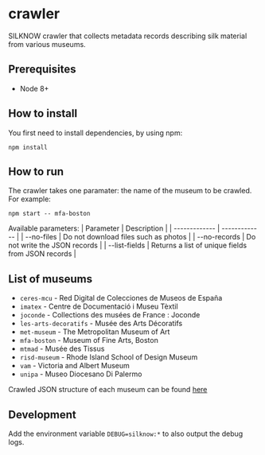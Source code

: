 # crawler
SILKNOW crawler that collects metadata records describing silk material from various museums.

## Prerequisites
- Node 8+

## How to install
You first need to install dependencies, by using npm:
```
npm install
```

## How to run
The crawler takes one paramater: the name of the museum to be crawled. For example:
```
npm start -- mfa-boston
```
Available parameters:
| Parameter     | Description |
| ------------- | ------------- |
| --no-files | Do not download files such as photos |
| --no-records | Do not write the JSON records |
| --list-fields | Returns a list of unique fields from JSON records |

## List of museums
* `ceres-mcu` - Red Digital de Colecciones de Museos de España
* `imatex` - Centre de Documentació i Museu Tèxtil
* `joconde` - Collections des musées de France : Joconde
* `les-arts-decoratifs` - Musée des Arts Décoratifs
* `met-museum` - The Metropolitan Museum of Art
* `mfa-boston` - Museum of Fine Arts, Boston
* `mtmad` - Musée des Tissus
* `risd-museum` - Rhode Island School of Design Museum
* `vam` - Victoria and Albert Museum
* `unipa` - Museo Diocesano Di Palermo

Crawled JSON structure of each museum can be found [here](https://github.com/silknow/crawler/wiki/Crawlers-JSON-Structure)

## Development
Add the environment variable `DEBUG=silknow:*` to also output the debug logs.
